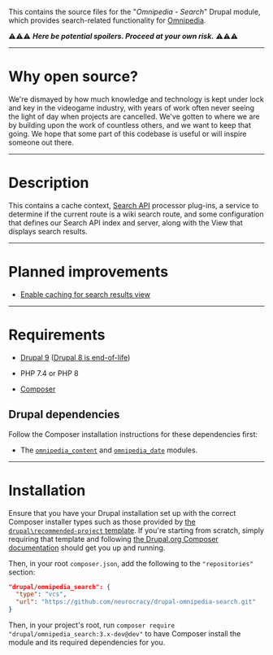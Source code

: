 This contains the source files for the "*Omnipedia - Search*" Drupal module,
which provides search-related functionality for
[Omnipedia](https://omnipedia.app/).

⚠️⚠️⚠️ ***Here be potential spoilers. Proceed at your own risk.*** ⚠️⚠️⚠️

----

# Why open source?

We're dismayed by how much knowledge and technology is kept under lock and key
in the videogame industry, with years of work often never seeing the light of
day when projects are cancelled. We've gotten to where we are by building upon
the work of countless others, and we want to keep that going. We hope that some
part of this codebase is useful or will inspire someone out there.

----

# Description

This contains a cache context, [Search
API](https://www.drupal.org/project/search_api) processor plug-ins, a service to
determine if the current route is a wiki search route, and some  configuration
that defines our Search API index and server, along with the View that displays
search results.

----

# Planned improvements

* [Enable caching for search results view](https://github.com/neurocracy/drupal-omnipedia-search/issues/1)

----

# Requirements

* [Drupal 9](https://www.drupal.org/download) ([Drupal 8 is end-of-life](https://www.drupal.org/psa-2021-11-30))

* PHP 7.4 or PHP 8

* [Composer](https://getcomposer.org/)

## Drupal dependencies

Follow the Composer installation instructions for these dependencies first:

* The [`omnipedia_content`](https://github.com/neurocracy/drupal-omnipedia-content) and [`omnipedia_date`](https://github.com/neurocracy/drupal-omnipedia-date) modules.

----

# Installation

Ensure that you have your Drupal installation set up with the correct Composer
installer types such as those provided by [the `drupal\recommended-project`
template](https://www.drupal.org/docs/develop/using-composer/starting-a-site-using-drupal-composer-project-templates#s-drupalrecommended-project).
If you're starting from scratch, simply requiring that template and following
[the Drupal.org Composer
documentation](https://www.drupal.org/docs/develop/using-composer/starting-a-site-using-drupal-composer-project-templates)
should get you up and running.

Then, in your root `composer.json`, add the following to the
`"repositories"` section:

```json
"drupal/omnipedia_search": {
  "type": "vcs",
  "url": "https://github.com/neurocracy/drupal-omnipedia-search.git"
}
```

Then, in your project's root, run `composer require
"drupal/omnipedia_search:3.x-dev@dev"` to have Composer install the module and
its required dependencies for you.
